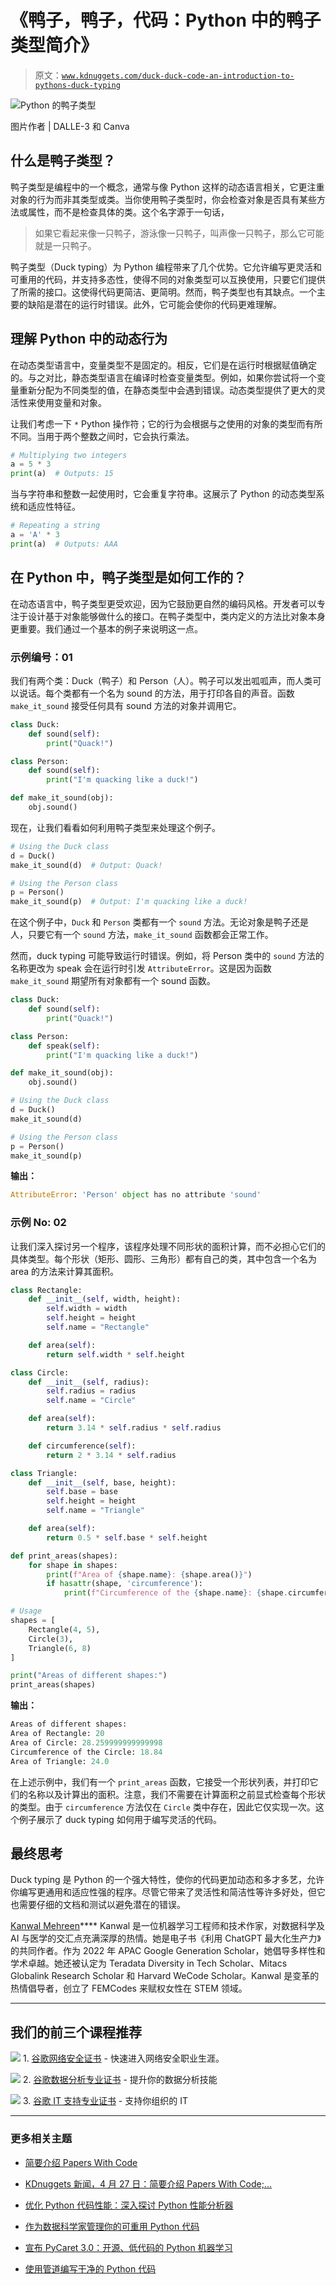 # 《鸭子，鸭子，代码：Python 中的鸭子类型简介》

> 原文：[`www.kdnuggets.com/duck-duck-code-an-introduction-to-pythons-duck-typing`](https://www.kdnuggets.com/duck-duck-code-an-introduction-to-pythons-duck-typing)

![Python 的鸭子类型](img/b04a81a6c5518af2e2a602d8f549cd17.png)

图片作者 | DALLE-3 和 Canva

## 什么是鸭子类型？

鸭子类型是编程中的一个概念，通常与像 Python 这样的动态语言相关，它更注重对象的行为而非其类型或类。当你使用鸭子类型时，你会检查对象是否具有某些方法或属性，而不是检查具体的类。这个名字源于一句话，

> 如果它看起来像一只鸭子，游泳像一只鸭子，叫声像一只鸭子，那么它可能就是一只鸭子。

鸭子类型（Duck typing）为 Python 编程带来了几个优势。它允许编写更灵活和可重用的代码，并支持多态性，使得不同的对象类型可以互换使用，只要它们提供了所需的接口。这使得代码更简洁、更简明。然而，鸭子类型也有其缺点。一个主要的缺陷是潜在的运行时错误。此外，它可能会使你的代码更难理解。

## 理解 Python 中的动态行为

在动态类型语言中，变量类型不是固定的。相反，它们是在运行时根据赋值确定的。与之对比，静态类型语言在编译时检查变量类型。例如，如果你尝试将一个变量重新分配为不同类型的值，在静态类型中会遇到错误。动态类型提供了更大的灵活性来使用变量和对象。

让我们考虑一下 `*` Python 操作符；它的行为会根据与之使用的对象的类型而有所不同。当用于两个整数之间时，它会执行乘法。

```py
# Multiplying two integers
a = 5 * 3
print(a)  # Outputs: 15 
```

当与字符串和整数一起使用时，它会重复字符串。这展示了 Python 的动态类型系统和适应性特征。

```py
# Repeating a string
a = 'A' * 3
print(a)  # Outputs: AAA 
```

## 在 Python 中，鸭子类型是如何工作的？

在动态语言中，鸭子类型更受欢迎，因为它鼓励更自然的编码风格。开发者可以专注于设计基于对象能够做什么的接口。在鸭子类型中，类内定义的方法比对象本身更重要。我们通过一个基本的例子来说明这一点。

### 示例编号：01

我们有两个类：Duck（鸭子）和 Person（人）。鸭子可以发出呱呱声，而人类可以说话。每个类都有一个名为 sound 的方法，用于打印各自的声音。函数 `make_it_sound` 接受任何具有 sound 方法的对象并调用它。

```py
class Duck:
    def sound(self):
        print("Quack!")

class Person:
    def sound(self):
        print("I'm quacking like a duck!")

def make_it_sound(obj):
    obj.sound()
```

现在，让我们看看如何利用鸭子类型来处理这个例子。

```py
# Using the Duck class
d = Duck()
make_it_sound(d)  # Output: Quack!

# Using the Person class
p = Person()
make_it_sound(p)  # Output: I'm quacking like a duck!
```

在这个例子中，`Duck` 和 `Person` 类都有一个 `sound` 方法。无论对象是鸭子还是人，只要它有一个 `sound` 方法，`make_it_sound` 函数都会正常工作。

然而，duck typing 可能导致运行时错误。例如，将 Person 类中的 `sound` 方法的名称更改为 speak 会在运行时引发 `AttributeError`。这是因为函数 `make_it_sound` 期望所有对象都有一个 sound 函数。

```py
class Duck:
    def sound(self):
        print("Quack!")

class Person:
    def speak(self):
        print("I'm quacking like a duck!")

def make_it_sound(obj):
    obj.sound()

# Using the Duck class
d = Duck()
make_it_sound(d)

# Using the Person class
p = Person()
make_it_sound(p)
```

**输出：**

```py
AttributeError: 'Person' object has no attribute 'sound'
```

### 示例 No: 02

让我们深入探讨另一个程序，该程序处理不同形状的面积计算，而不必担心它们的具体类型。每个形状（矩形、圆形、三角形）都有自己的类，其中包含一个名为 area 的方法来计算其面积。

```py
class Rectangle:
    def __init__(self, width, height):
        self.width = width
        self.height = height
        self.name = "Rectangle"

    def area(self):
        return self.width * self.height

class Circle:
    def __init__(self, radius):
        self.radius = radius
        self.name = "Circle"

    def area(self):
        return 3.14 * self.radius * self.radius

    def circumference(self):
        return 2 * 3.14 * self.radius

class Triangle:
    def __init__(self, base, height):
        self.base = base
        self.height = height
        self.name = "Triangle"

    def area(self):
        return 0.5 * self.base * self.height

def print_areas(shapes):
    for shape in shapes:
        print(f"Area of {shape.name}: {shape.area()}")
        if hasattr(shape, 'circumference'):
            print(f"Circumference of the {shape.name}: {shape.circumference()}")

# Usage
shapes = [
    Rectangle(4, 5),
    Circle(3),
    Triangle(6, 8)
]

print("Areas of different shapes:")
print_areas(shapes) 
```

**输出：**

```py
Areas of different shapes:
Area of Rectangle: 20
Area of Circle: 28.259999999999998
Circumference of the Circle: 18.84
Area of Triangle: 24.0
```

在上述示例中，我们有一个 `print_areas` 函数，它接受一个形状列表，并打印它们的名称以及计算出的面积。注意，我们不需要在计算面积之前显式检查每个形状的类型。由于 `circumference` 方法仅在 `Circle` 类中存在，因此它仅实现一次。这个例子展示了 duck typing 如何用于编写灵活的代码。

## 最终思考

Duck typing 是 Python 的一个强大特性，使你的代码更加动态和多才多艺，允许你编写更通用和适应性强的程序。尽管它带来了灵活性和简洁性等许多好处，但它也需要仔细的文档和测试以避免潜在的错误。

**[](https://www.linkedin.com/in/kanwal-mehreen1/)**[Kanwal Mehreen](https://www.linkedin.com/in/kanwal-mehreen1/)**** Kanwal 是一位机器学习工程师和技术作家，对数据科学及 AI 与医学的交汇点充满深厚的热情。她是电子书《利用 ChatGPT 最大化生产力》的共同作者。作为 2022 年 APAC Google Generation Scholar，她倡导多样性和学术卓越。她还被认定为 Teradata Diversity in Tech Scholar、Mitacs Globalink Research Scholar 和 Harvard WeCode Scholar。Kanwal 是变革的热情倡导者，创立了 FEMCodes 来赋权女性在 STEM 领域。

* * *

## 我们的前三个课程推荐

![](img/0244c01ba9267c002ef39d4907e0b8fb.png) 1\. [谷歌网络安全证书](https://www.kdnuggets.com/google-cybersecurity) - 快速进入网络安全职业生涯。

![](img/e225c49c3c91745821c8c0368bf04711.png) 2\. [谷歌数据分析专业证书](https://www.kdnuggets.com/google-data-analytics) - 提升你的数据分析技能

![](img/0244c01ba9267c002ef39d4907e0b8fb.png) 3\. [谷歌 IT 支持专业证书](https://www.kdnuggets.com/google-itsupport) - 支持你组织的 IT

* * *

### 更多相关主题

+   [简要介绍 Papers With Code](https://www.kdnuggets.com/2022/04/brief-introduction-papers-code.html)

+   [KDnuggets 新闻，4 月 27 日：简要介绍 Papers With Code;…](https://www.kdnuggets.com/2022/n17.html)

+   [优化 Python 代码性能：深入探讨 Python 性能分析器](https://www.kdnuggets.com/2023/02/optimizing-python-code-performance-deep-dive-python-profilers.html)

+   [作为数据科学家管理你的可重用 Python 代码](https://www.kdnuggets.com/2021/06/managing-reusable-python-code-data-scientist.html)

+   [宣布 PyCaret 3.0：开源、低代码的 Python 机器学习](https://www.kdnuggets.com/2023/03/announcing-pycaret-30-opensource-lowcode-machine-learning-python.html)

+   [使用管道编写干净的 Python 代码](https://www.kdnuggets.com/2021/12/write-clean-python-code-pipes.html)
